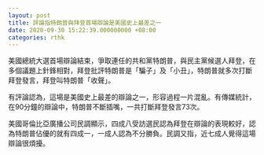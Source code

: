 ```yaml
---
layout: post
title: 評論指特朗普與拜登首場辯論是美國史上最差之一　
date: 2020-09-30 15:22:39.000000000 +08:00
categories: rthk
---
```


美國總統大選首場辯論結束，爭取連任的共和黨特朗普，與民主黨候選人拜登，在多個議題上針鋒相對，拜登批評特朗普是「騙子」及「小丑」，特朗普就多次打斷拜登發言，拜登叫特朗普「收聲」。

有評論認為，這場是美國史上最差的辯論之一，形容過程一片混亂。有傳媒統計，在90分鐘的辯論中，特朗普不斷插嘴，一共打斷拜登發言73次。

美國哥倫比亞廣播公司民調顯示，四成八受訪選民認為拜登在辯論的表現較好，認為特朗普佔優的就有四成一，一成人認為不分勝負。民調又指，近七成人覺得這場辯論很煩擾。
